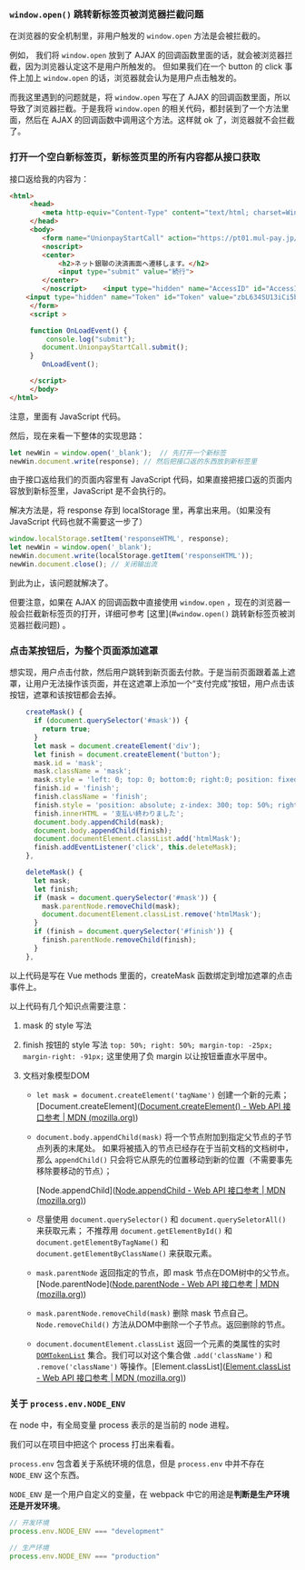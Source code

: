 ### `window.open()` 跳转新标签页被浏览器拦截问题

在浏览器的安全机制里，非用户触发的 `window.open` 方法是会被拦截的。

例如，
我们将 `window.open` 放到了 AJAX 的回调函数里面的话，就会被浏览器拦截，因为浏览器认定这不是用户所触发的。
但如果我们在一个 button 的 click 事件上加上 `window.open` 的话，浏览器就会认为是用户点击触发的。

而我这里遇到的问题就是，将 `window.open` 写在了 AJAX 的回调函数里面，所以导致了浏览器拦截。于是我将 `window.open` 的相关代码，都封装到了一个方法里面，然后在 AJAX 的回调函数中调用这个方法。这样就 ok 了，浏览器就不会拦截了。

### 打开一个空白新标签页，新标签页里的所有内容都从接口获取

接口返给我的内容为：

```html
<html>
     <head>
        <meta http-equiv="Content-Type" content="text/html; charset=Windows-31J">
     </head>
     <body>
        <form name="UnionpayStartCall" action="https://pt01.mul-pay.jp/payment/UnionpayStart.idPass" method="POST">
        <noscript>
        <center>
            <h2>ネット銀聯の決済画面へ遷移します。</h2>
            <input type="submit" value="続行">
        </center>
        </noscript>    <input type="hidden" name="AccessID" id="AccessID" value="d152e8e1a8fb8083fee9df833552bf23" />
    <input type="hidden" name="Token" id="Token" value="zbL634SU13iCi5b71U5jFITofi6suAQBcUc6xFa1+cmwBS7yYvxSiC0zeMVH+O4F" />
     </form>
     <script >

     function OnLoadEvent() {
         console.log("submit");
        document.UnionpayStartCall.submit();
     }
        OnLoadEvent();

     </script>
     </body>
</html>
```

注意，里面有 JavaScript 代码。

然后，现在来看一下整体的实现思路：

```javascript
let newWin = window.open('_blank');  // 先打开一个新标签
newWin.document.write(response); // 然后把接口返的东西放到新标签里
```

由于接口返给我们的页面内容里有 JavaScript 代码，如果直接把接口返的页面内容放到新标签里，JavaScript 是不会执行的。

解决方法是，将 response 存到 localStorage 里，再拿出来用。（如果没有 JavaScript 代码也就不需要这一步了）

```javascript
window.localStorage.setItem('responseHTML', response);
let newWin = window.open('_blank');
newWin.document.write(localStorage.getItem('responseHTML'));
newWin.document.close(); // 关闭输出流
```

到此为止，该问题就解决了。

但要注意，如果在 AJAX 的回调函数中直接使用 `window.open` ，现在的浏览器一般会拦截新标签页的打开，详细可参考 [这里](#`window.open()` 跳转新标签页被浏览器拦截问题) 。

### 点击某按钮后，为整个页面添加遮罩

想实现，用户点击付款，然后用户跳转到新页面去付款。于是当前页面跟着盖上遮罩，让用户无法操作该页面，并在这遮罩上添加一个“支付完成”按钮，用户点击该按钮，遮罩和该按钮都会去掉。

```javascript
    createMask() {
      if (document.querySelector('#mask')) {
        return true;
      }
      let mask = document.createElement('div');
      let finish = document.createElement('button');
      mask.id = 'mask';
      mask.className = 'mask';
      mask.style = 'left: 0; top: 0; bottom:0; right:0; position: fixed; z-index: 				200; background: rgba(0,0,0,0.6);';
      finish.id = 'finish';
      finish.className = 'finish';
      finish.style = 'position: absolute; z-index: 300; top: 50%; right: 50%; 						margin-top: -25px; margin-right: -91px; padding: 1em 2em; font-size: 14px; 				 border: none; border-radius: 4px; color: #fff; background-color: #409eff';
      finish.innerHTML = '支払い終わりました';
      document.body.appendChild(mask);
      document.body.appendChild(finish);
      document.documentElement.classList.add('htmlMask');
      finish.addEventListener('click', this.deleteMask);
    },

    deleteMask() {
      let mask;
      let finish;
      if (mask = document.querySelector('#mask')) {
        mask.parentNode.removeChild(mask);
        document.documentElement.classList.remove('htmlMask');
      }
      if (finish = document.querySelector('#finish')) {
        finish.parentNode.removeChild(finish);
      }
    },
```

以上代码是写在 Vue methods 里面的，createMask 函数绑定到增加遮罩的点击事件上。

以上代码有几个知识点需要注意：

1. mask 的 style 写法

2. finish 按钮的 style 写法
   `top: 50%; right: 50%; margin-top: -25px; margin-right: -91px;` 这里使用了负 margin 以让按钮垂直水平居中。

3. 文档对象模型DOM

   + `let mask = document.createElement('tagName')` 创建一个新的元素；[Document.createElement]([Document.createElement() - Web API 接口参考 | MDN (mozilla.org)](https://developer.mozilla.org/zh-CN/docs/Web/API/Document/createElement))

   + `document.body.appendChild(mask)` 将一个节点附加到指定父节点的子节点列表的末尾处。
     如果将被插入的节点已经存在于当前文档的文档树中，那么 `appendChild()` 只会将它从原先的位置移动到新的位置（不需要事先移除要移动的节点）；

     [Node.appendChild]([Node.appendChild - Web API 接口参考 | MDN (mozilla.org)](https://developer.mozilla.org/zh-CN/docs/Web/API/Node/appendChild))

   + 尽量使用 `document.querySelector()`  和 `document.querySeletorAll()` 来获取元素；
     不推荐用 `document.getElementById()` 和 `document.getElementByTagName()` 和 `document.getElementByClassName()` 来获取元素。

   + `mask.parentNode` 返回指定的节点，即 mask 节点在DOM树中的父节点。[Node.parentNode]([Node.parentNode - Web API 接口参考 | MDN (mozilla.org)](https://developer.mozilla.org/zh-CN/docs/Web/API/Node/parentNode))

   + `mask.parentNode.removeChild(mask)` 删除 mask 节点自己。`Node.removeChild()` 方法从DOM中删除一个子节点。返回删除的节点。

   + `document.documentElement.classList` 返回一个元素的类属性的实时 [`DOMTokenList`](https://developer.mozilla.org/zh-CN/docs/Web/API/DOMTokenList) 集合。我们可以对这个集合做 `.add('className')` 和 `.remove('className')` 等操作。[Element.classList]([Element.classList - Web API 接口参考 | MDN (mozilla.org)](https://developer.mozilla.org/zh-CN/docs/Web/API/Element/classList))
   



### 关于 `process.env.NODE_ENV`

在 node 中，有全局变量 process 表示的是当前的 node 进程。

我们可以在项目中把这个 process 打出来看看。

`process.env` 包含着关于系统环境的信息，但是 `process.env` 中并不存在 `NODE_ENV` 这个东西。

`NODE_ENV` 是一个用户自定义的变量，在 webpack 中它的用途是**判断是生产环境还是开发环境**。

```javascript
// 开发环境
process.env.NODE_ENV === "development"

// 生产环境
process.env.NODE_ENV === "production"
```

